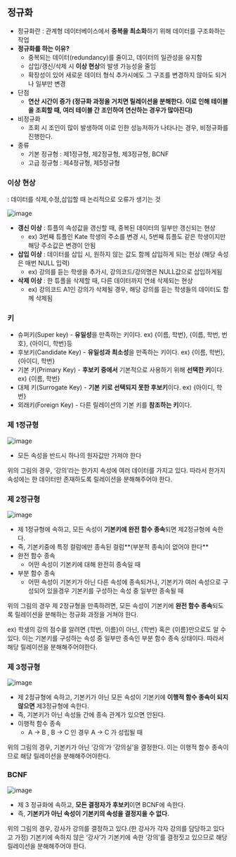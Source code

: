 ## 정규화

- 정규화란 : 관계형 데이터베이스에서 **중복을 최소화**하기 위해 데이터를 구조화하는 작업
- **정규화를 하는 이유?**
    - 중복되는 데이터(redundancy)를 줄이고, 데이터의 일관성을 유지함
    - 삽입/갱신/삭제 시 **이상 현상**의 발생 가능성을 줄임
    - 확장성이 있어 새로운 데이터 형식 추가시에도 그 구조를 변경하지 않아도 되거나 일부만 변경
- 단점
    - **연산 시간이 증가 (정규화 과정을 거치면 릴레이션을 분해한다. 이로 인해 테이블을 조회할 때, 여러 테이블 간 조인하여 연산하는 경우가 많아진다)**
- 비정규화
    - 조회 시 조인이 많이 발생하여 이로 인한 성능저하가 나타나는 경우, 비정규화를 진행한다.
- 종류
    - 기본 정규형 : 제1정규형, 제2정규형, 제3정규형, BCNF
    - 고급 정규형 : 제4정규형, 제5정규형

### 이상 현상

: 데이터를 삭제,수정,삽입할 때 논리적으로 오류가 생기는 것

![image](https://user-images.githubusercontent.com/77563814/169877443-35470094-f96f-4164-b1fe-eee293f99516.png)
- **갱신 이상** : 튜플의 속성값을 갱신할 때, 중복된 데이터의 일부만 갱신되는 현상
    - ex) 3번째 튜플인 Kate 학생의 주소를 변경 시, 5번째 튜플도 같은 학생이지만 해당 주소값은 변경이 안됨
- **삽입 이상** : 데이터를 삽입 시, 원하지 않는 값도 함께 삽입하게 되는 현상 (해당 속성은 매번 NULL 입력)
    - ex) 강의를 듣는 학생을 추가시, 강의코드/강의명은 NULL값으로 삽입하게됨
- **삭제 이상** : 한 튜플을 삭제할 때, 다른 데이터까지 연쇄 삭제되는 현상
    - ex) 강의코드 A1인 강의가 삭제될 경우, 해당 강의를 듣는 학생들의 데이터도 함께 삭제됨

### 키

- 슈퍼키(Super key) - **유일성**을 만족하는 키이다. ex) {이름, 학번}, {이름, 학번, 번호}, {아이디, 학번}등
- 후보키(Candidate Key) - **유일성과 최소성**을 만족하는 키이다. ex) {이름, 학번}, {아이디, 학번}
- 기본 키(Primary Key) - **후보키 중에서** 기본적으로 사용하기 위해 **선택한 키**이다. ex) {이름, 학번}
- 대체 키(Surrogate Key) - **기본 키로 선택되지 못한 후보키**이다. ex) {아이디, 학번}
- 외래키(Foreign Key) - 다른 릴레이션의 기본 키를 **참조하는 키**이다.

### 제 1정규형


![image](https://user-images.githubusercontent.com/77563814/169877544-83a6a47c-25bc-4b06-855d-eb734867d169.png)

- 모든 속성을 반드시 하나의 원자값만 가져야 한다

위의 그림의 경우, ‘강의’라는 한가지 속성에 여러 데이터를 가지고 있다. 따라서 한가지 속성에는 한 데이터만 존재하도록 릴레이션을 분해해주어야 한다.

### 제 2정규형

![image](https://user-images.githubusercontent.com/77563814/169877573-764850fa-0e14-4ee9-b1d3-098f901ea5a2.png)


- 제 1정규형에 속하고, 모든 속성이 **기본키에 완전 함수 종속**되면 제2정규형에 속한다.
- 즉, 기본키중에 특정 컬럼에만 종속된 컬럼**(부분적 종속)이 없어야 한다**
- 완전 함수 종속
    - 어떤 속성이 기본키에 대해 완전히 종속일 때
- 부분 함수 종속
    - 어떤 속성이 기본키가 아닌 다른 속성에 종속되거나, 기본키가 여러 속성으로 구성되어 있을경우 기본키를 구성하는 속성 중 일부만 종속될 때

위의 그림의 경우 제 2정규형을 만족하려면, 모든 속성이 기본키에 **완전 함수 종속**되도록 릴레이션을 분해하는 정규화 과정을 거쳐야 한다.

ex) 학생의 강의 점수를 알려면 {학번, 이름}이 아닌, {학번} 혹은 {이름}만으로도 알 수 있다. 이는 기본키를 구성하는 속성 중 일부만 종속인 부분 함수 종속 상태이다. 따라서 해당 릴레이션을 분해해주어야한다.

### 제 3정규형

![image](https://user-images.githubusercontent.com/77563814/169877634-45a780ae-cd40-4b64-9e80-3bb42c892c41.png)


- 제 2정규형에 속하고, 기본키가 아닌 모든 속성이 기본키에 **이행적 함수 종속이 되지 않으면** 제3정규형에 속한다.
- 즉, 기본키가 아닌 속성들 간에 종속 관계가 있으면 안된다.
- 이행적 함수 종속
    - A → B , B → C 인 경우 A → C 가 성립될 때

위의 그림의 경우, 기본키가 아닌 ‘강의’가 ‘강의실’을 결정한다. 이는 이행적 함수 종속이므로 해당 릴레이션을 분해해주어야한다.

### BCNF

![image](https://user-images.githubusercontent.com/77563814/169877675-ba39c2df-8d4e-422e-af41-df6385e9b07f.png)

- 제 3 정규화에 속하고, **모든 결정자가 후보키**이면 BCNF에 속한다.
- 즉, ****기본키가 아닌 속성이 기본키의 속성을 결정지을 수 없다.****

위의 그림의 경우, 강사가 강의를 결정하고 있다.(한 강사가 각자 강의를 담당하고 있다고 가정) 기본키에 속하지 않은 ‘강사’가 기본키에 속한 ‘강의’를 결정짓고 있으므로 해당 릴레이션을 분해해주어야 한다.
